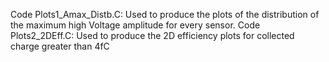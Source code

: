 Code Plots1_Amax_Distb.C: Used to produce the plots of the distribution of the maximum high Voltage amplitude for every sensor.
Code Plots2_2DEff.C: Used to produce the 2D efficiency plots for collected charge greater than 4fC
